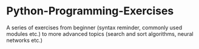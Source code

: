 # Python-Programming-Exercises

A series of exercises from beginner (syntax reminder, commonly used modules etc.) to more advanced topics (search and 
sort algorithms, neural networks etc.)
